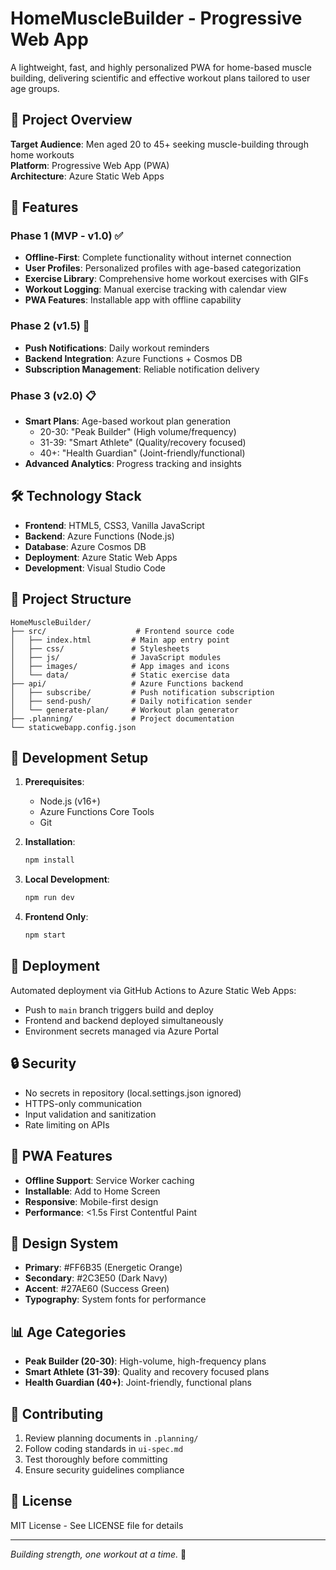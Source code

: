 # HomeMuscleBuilder - Progressive Web App

A lightweight, fast, and highly personalized PWA for home-based muscle building, delivering scientific and effective workout plans tailored to user age groups.

## 🎯 Project Overview

**Target Audience**: Men aged 20 to 45+ seeking muscle-building through home workouts  
**Platform**: Progressive Web App (PWA)  
**Architecture**: Azure Static Web Apps  

## 🚀 Features

### Phase 1 (MVP - v1.0) ✅
- **Offline-First**: Complete functionality without internet connection
- **User Profiles**: Personalized profiles with age-based categorization
- **Exercise Library**: Comprehensive home workout exercises with GIFs
- **Workout Logging**: Manual exercise tracking with calendar view
- **PWA Features**: Installable app with offline capability

### Phase 2 (v1.5) 🔄
- **Push Notifications**: Daily workout reminders
- **Backend Integration**: Azure Functions + Cosmos DB
- **Subscription Management**: Reliable notification delivery

### Phase 3 (v2.0) 📋
- **Smart Plans**: Age-based workout plan generation
  - 20-30: "Peak Builder" (High volume/frequency)
  - 31-39: "Smart Athlete" (Quality/recovery focused)  
  - 40+: "Health Guardian" (Joint-friendly/functional)
- **Advanced Analytics**: Progress tracking and insights

## 🛠 Technology Stack

- **Frontend**: HTML5, CSS3, Vanilla JavaScript
- **Backend**: Azure Functions (Node.js)
- **Database**: Azure Cosmos DB
- **Deployment**: Azure Static Web Apps
- **Development**: Visual Studio Code

## 📁 Project Structure

```
HomeMuscleBuilder/
├── src/                    # Frontend source code
│   ├── index.html         # Main app entry point
│   ├── css/               # Stylesheets
│   ├── js/                # JavaScript modules
│   ├── images/            # App images and icons
│   └── data/              # Static exercise data
├── api/                   # Azure Functions backend
│   ├── subscribe/         # Push notification subscription
│   ├── send-push/         # Daily notification sender
│   └── generate-plan/     # Workout plan generator
├── .planning/             # Project documentation
└── staticwebapp.config.json
```

## 🔧 Development Setup

1. **Prerequisites**:
   - Node.js (v16+)
   - Azure Functions Core Tools
   - Git

2. **Installation**:
   ```bash
   npm install
   ```

3. **Local Development**:
   ```bash
   npm run dev
   ```

4. **Frontend Only**:
   ```bash
   npm start
   ```

## 🚀 Deployment

Automated deployment via GitHub Actions to Azure Static Web Apps:
- Push to `main` branch triggers build and deploy
- Frontend and backend deployed simultaneously
- Environment secrets managed via Azure Portal

## 🔒 Security

- No secrets in repository (local.settings.json ignored)
- HTTPS-only communication
- Input validation and sanitization
- Rate limiting on APIs

## 📱 PWA Features

- **Offline Support**: Service Worker caching
- **Installable**: Add to Home Screen
- **Responsive**: Mobile-first design
- **Performance**: <1.5s First Contentful Paint

## 🎨 Design System

- **Primary**: #FF6B35 (Energetic Orange)
- **Secondary**: #2C3E50 (Dark Navy)  
- **Accent**: #27AE60 (Success Green)
- **Typography**: System fonts for performance

## 📊 Age Categories

- **Peak Builder (20-30)**: High-volume, high-frequency plans
- **Smart Athlete (31-39)**: Quality and recovery focused plans
- **Health Guardian (40+)**: Joint-friendly, functional plans

## 🤝 Contributing

1. Review planning documents in `.planning/`
2. Follow coding standards in `ui-spec.md`
3. Test thoroughly before committing
4. Ensure security guidelines compliance

## 📄 License

MIT License - See LICENSE file for details

---

*Building strength, one workout at a time.* 💪
